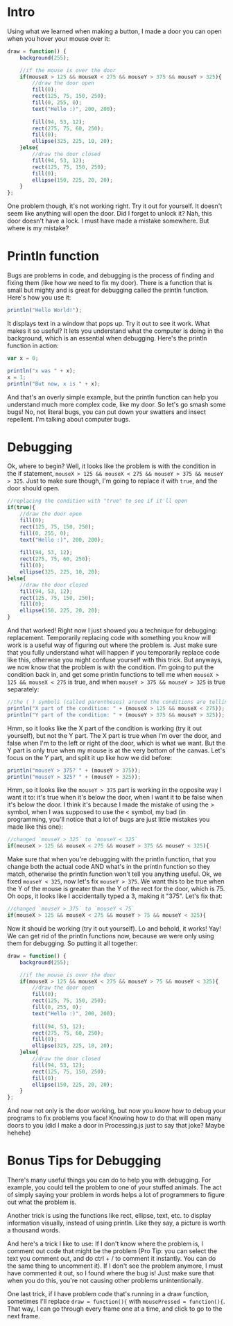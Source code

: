 # Intro
Using what we learned when making a button, I made a door you can open when you hover your mouse over it:
```js
draw = function() {
    background(255);

    //if the mouse is over the door
    if(mouseX > 125 && mouseX < 275 && mouseY > 375 && mouseY > 325){
        //draw the door open
        fill(0);
        rect(125, 75, 150, 250);
        fill(0, 255, 0);
        text("Hello :)", 200, 200);
        
        fill(94, 53, 12);
        rect(275, 75, 60, 250);
        fill(0);
        ellipse(325, 225, 10, 20);
    }else{
        //draw the door closed
        fill(94, 53, 12);
        rect(125, 75, 150, 250);
        fill(0);
        ellipse(150, 225, 20, 20);
    }
};
```
One problem though, it's not working right. Try it out for yourself. It doesn't seem like anything will open the door. Did I forget to unlock it? Nah, this door doesn't have a lock. I must have made a mistake somewhere. But where is my mistake?

# Println function
Bugs are problems in code, and debugging is the process of finding and fixing them (like how we need to fix my door). There is a function that is small but mighty and is great for debugging called the println function. Here's how you use it:
```js
println("Hello World!");
```
It displays text in a window that pops up. Try it out to see it work. What makes it so useful? It lets you understand what the computer is doing in the background, which is an essential when debugging. Here's the println function in action:
```js
var x = 0;

println("x was " + x);
x = 1;
println("But now, x is " + x);
```
And that's an overly simple example, but the println function can help you understand much more complex code, like my door. So let's go smash some bugs! No, not literal bugs, you can put down your swatters and insect repellent. I'm talking about computer bugs.

# Debugging
Ok, where to begin? Well, it looks like the problem is with the condition in the if statement, `mouseX > 125 && mouseX < 275 && mouseY > 375 && mouseY > 325`. Just to make sure though, I'm going to replace it with `true`, and the door should open.
```js
//replacing the condition with "true" to see if it'll open
if(true){
    //draw the door open
    fill(0);
    rect(125, 75, 150, 250);
    fill(0, 255, 0);
    text("Hello :)", 200, 200);
    
    fill(94, 53, 12);
    rect(275, 75, 60, 250);
    fill(0);
    ellipse(325, 225, 10, 20);
}else{
    //draw the door closed
    fill(94, 53, 12);
    rect(125, 75, 150, 250);
    fill(0);
    ellipse(150, 225, 20, 20);
}
```
And that worked! Right now I just showed you a technique for debugging: replacement. Temporarily replacing code with something you know will work is a useful way of figuring out where the problem is. Just make sure that you fully understand what will happen if you temporarily replace code like this, otherwise you might confuse yourself with this trick. But anyways, we now know that the problem is with the condition. I'm going to put the condition back in, and get some println functions to tell me when `mouseX > 125 && mouseX < 275` is true, and when `mouseY > 375 && mouseY > 325` is true separately:
```js
//the ( ) symbols (called parentheses) around the conditions are telling the computer that it needs to figure out the conditions first before it adds it to the string. Without the parentheses, the computer gets confused.
println("X part of the condition: " + (mouseX > 125 && mouseX < 275));
println("Y part of the condition: " + (mouseY > 375 && mouseY > 325));
```
Hmm, so it looks like the X part of the condition is working (try it out yourself), but not the Y part. The X part is true when I'm over the door, and false when I'm to the left or right of the door, which is what we want. But the Y part is only true when my mouse is at the very bottom of the canvas. Let's focus on the Y part, and split it up like how we did before:
```js
println("mouseY > 375? " + (mouseY > 375));
println("mouseY > 325? " + (mouseY > 325));
```
Hmm, so it looks like the `mouseY > 375` part is working in the opposite way I want it to: it's true when it's below the door, when I want it to be false when it's below the door. I think it's because I made the mistake of using the > symbol, when I was supposed to use the < symbol, my bad (in programming, you'll notice that a lot of bugs are just little mistakes you made like this one): 
```js
//changed `mouseY > 325` to `mouseY < 325`
if(mouseX > 125 && mouseX < 275 && mouseY > 375 && mouseY < 325){
```
Make sure that when you're debugging with the println function, that you change both the actual code AND what's in the println function so they match, otherwise the println function won't tell you anything useful. Ok, we fixed `mouseY < 325`, now let's fix `mouseY > 375`. We want this to be true when the Y of the mouse is greater than the Y of the rect for the door, which is 75. Oh oops, it looks like I accidentally typed a 3, making it "375". Let's fix that:
```js
//changed `mouseY > 375` to `mouseY < 75`
if(mouseX > 125 && mouseX < 275 && mouseY > 75 && mouseY < 325){
```
Now it should be working (try it out yourself). Lo and behold, it works! Yay! We can get rid of the println functions now, because we were only using them for debugging. So putting it all together:
```js
draw = function() {
    background(255);

    //if the mouse is over the door
    if(mouseX > 125 && mouseX < 275 && mouseY > 75 && mouseY < 325){
        //draw the door open
        fill(0);
        rect(125, 75, 150, 250);
        fill(0, 255, 0);
        text("Hello :)", 200, 200);
        
        fill(94, 53, 12);
        rect(275, 75, 60, 250);
        fill(0);
        ellipse(325, 225, 10, 20);
    }else{
        //draw the door closed
        fill(94, 53, 12);
        rect(125, 75, 150, 250);
        fill(0);
        ellipse(150, 225, 20, 20);
    }
};
```
And now not only is the door working, but now you know how to debug your programs to fix problems you face! Knowing how to do that will open many doors to you (did I make a door in Processing.js just to say that joke? Maybe hehehe)

# Bonus Tips for Debugging
There's many useful things you can do to help you with debugging. For example, you could tell the problem to one of your stuffed animals. The act of simply saying your problem in words helps a lot of programmers to figure out what the problem is.

Another trick is using the functions like rect, ellipse, text, etc. to display information visually, instead of using println. Like they say, a picture is worth a thousand words.

And here's a trick I like to use: If I don't know where the problem is, I comment out code that might be the problem (Pro Tip: you can select the text you comment out, and do ctrl + / to comment it instantly. You can do the same thing to uncomment it). If I don't see the problem anymore, I must have commented it out, so I found where the bug is! Just make sure that when you do this, you're not causing other problems unintentionally.

One last trick, if I have problem code that's running in a draw function, sometimes I'll replace `draw = function(){` with `mousePressed = function(){`. That way, I can go through every frame one at a time, and click to go to the next frame.
